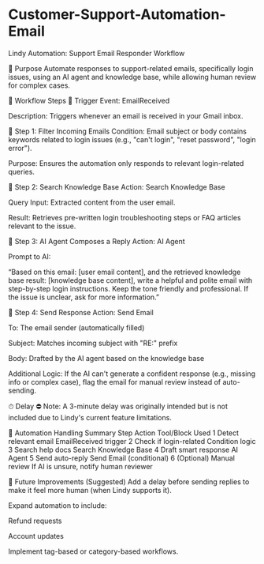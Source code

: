 # Customer-Support-Automation-Email
Lindy Automation: Support Email Responder Workflow


🧠 Purpose
Automate responses to support-related emails, specifically login issues, using an AI agent and knowledge base, while allowing human review for complex cases.



🔁 Workflow Steps
🔹 Trigger
Event: EmailReceived

Description: Triggers whenever an email is received in your Gmail inbox.

🔹 Step 1: Filter Incoming Emails
Condition: Email subject or body contains keywords related to login issues (e.g., "can't login", "reset password", "login error").

Purpose: Ensures the automation only responds to relevant login-related queries.

🔹 Step 2: Search Knowledge Base
Action: Search Knowledge Base

Query Input: Extracted content from the user email.

Result: Retrieves pre-written login troubleshooting steps or FAQ articles relevant to the issue.

🔹 Step 3: AI Agent Composes a Reply
Action: AI Agent

Prompt to AI:

“Based on this email: [user email content], and the retrieved knowledge base result: [knowledge base content], write a helpful and polite email with step-by-step login instructions. Keep the tone friendly and professional. If the issue is unclear, ask for more information.”

🔹 Step 4: Send Response
Action: Send Email

To: The email sender (automatically filled)

Subject: Matches incoming subject with "RE:" prefix

Body: Drafted by the AI agent based on the knowledge base

Additional Logic: If the AI can't generate a confident response (e.g., missing info or complex case), flag the email for manual review instead of auto-sending.


⏱ Delay
⛔ Note: A 3-minute delay was originally intended but is not included due to Lindy's current feature limitations.


🤖 Automation Handling Summary
Step	Action	Tool/Block Used
1	Detect relevant email	EmailReceived trigger
2	Check if login-related	Condition logic
3	Search help docs	Search Knowledge Base
4	Draft smart response	AI Agent
5	Send auto-reply	Send Email (conditional)
6	(Optional) Manual review	If AI is unsure, notify human reviewer



🧩 Future Improvements (Suggested)
Add a delay before sending replies to make it feel more human (when Lindy supports it).

Expand automation to include:

Refund requests

Account updates

Implement tag-based or category-based workflows.
